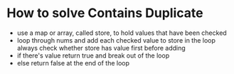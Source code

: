 # How to solve Contains Duplicate
- use a map or array, called store, to hold values that have been checked
- loop through nums and add each checked value to store in the loop always check whether store has value first before adding
- if there's value return true and break out of the loop
- else return false at the end of the loop